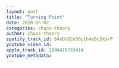 ```yaml
---
layout: post
title: "Turning Point"
date: 2020-05-02
categories: chaos-theory
author: chaos-theory
spotify_track_id: 64nQVQCn5Op1h4eBc5XyrP
youtube_video_id: 
apple_track_id: 1000479733414
youtube_metadata: 
---
```


